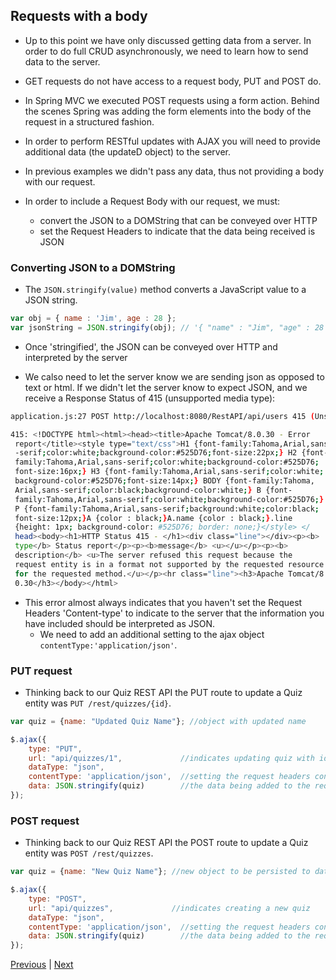 ## Requests with a body

* Up to this point we have only discussed getting data from a server. In order to do full CRUD asynchronously, we need to learn how to send data to the server.

* GET requests do not have access to a request body, PUT and POST do.

* In Spring MVC we executed POST requests using a form action. Behind the scenes Spring was adding the form elements into the body of the request in a structured fashion.

* In order to perform RESTful updates with AJAX you will need to provide additional data (the updateD object) to the server.

* In previous examples we didn't pass any data, thus not providing a body with our request.

* In order to include a Request Body with our request, we must:
  *  convert the JSON to a DOMString that can be conveyed over HTTP
  *  set the Request Headers to indicate that the data being received is JSON

### Converting JSON to a DOMString

* The `JSON.stringify(value)` method converts a JavaScript value to a JSON string.

```javascript
var obj = { name : 'Jim', age : 28 };
var jsonString = JSON.stringify(obj); // '{ "name" : "Jim", "age" : 28 }'
```

* Once 'stringified', the JSON can be conveyed over HTTP and interpreted by the server

* We calso need to let the server know we are sending json as opposed to text or html. If we didn't let the server know to expect JSON, and we receive a Response Status of 415 (unsupported media type):

```bash
application.js:27 POST http://localhost:8080/RestAPI/api/users 415 (Unsupported Media Type)

415: <!DOCTYPE html><html><head><title>Apache Tomcat/8.0.30 - Error
 report</title><style type="text/css">H1 {font-family:Tahoma,Arial,sans
 -serif;color:white;background-color:#525D76;font-size:22px;} H2 {font-
 family:Tahoma,Arial,sans-serif;color:white;background-color:#525D76;
 font-size:16px;} H3 {font-family:Tahoma,Arial,sans-serif;color:white;
 background-color:#525D76;font-size:14px;} BODY {font-family:Tahoma,
 Arial,sans-serif;color:black;background-color:white;} B {font-
 family:Tahoma,Arial,sans-serif;color:white;background-color:#525D76;}
 P {font-family:Tahoma,Arial,sans-serif;background:white;color:black;
 font-size:12px;}A {color : black;}A.name {color : black;}.line
 {height: 1px; background-color: #525D76; border: none;}</style> </
 head><body><h1>HTTP Status 415 - </h1><div class="line"></div><p><b>
 type</b> Status report</p><p><b>message</b> <u></u></p><p><b>
 description</b> <u>The server refused this request because the
 request entity is in a format not supported by the requested resource
 for the requested method.</u></p><hr class="line"><h3>Apache Tomcat/8.
 0.30</h3></body></html>
```

* This error almost always indicates that you haven't set the Request Headers 'Content-type' to indicate to the server that the information you have included should be interpreted as JSON.
  * We need to add an additional setting to the ajax object `contentType:'application/json'`.

### PUT request
* Thinking back to our Quiz REST API the PUT route to update a Quiz entity was `PUT /rest/quizzes/{id}`.

```javascript
var quiz = {name: "Updated Quiz Name"}; //object with updated name

$.ajax({
    type: "PUT",
    url: "api/quizzes/1",             //indicates updating quiz with id=1
    dataType: "json",
    contentType: 'application/json',  //setting the request headers content-type
    data: JSON.stringify(quiz)        //the data being added to the request body
});
```

### POST request
* Thinking back to our Quiz REST API the POST route to update a Quiz entity was `POST /rest/quizzes`.

```javascript
var quiz = {name: "New Quiz Name"}; //new object to be persisted to database

$.ajax({
    type: "POST",
    url: "api/quizzes",             //indicates creating a new quiz
    dataType: "json",
    contentType: 'application/json',  //setting the request headers content-type
    data: JSON.stringify(quiz)        //the data being added to the request body
});
```

[Previous](pokemonShow.md) | [Next](ajax_delete.md)

